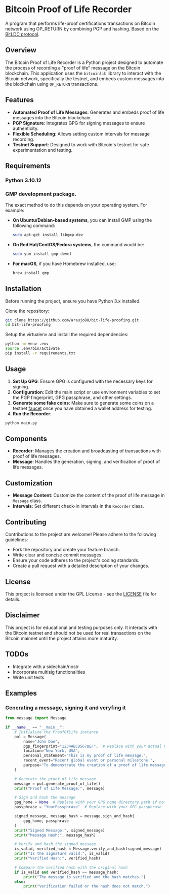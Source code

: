 # Bitcoin Proof of Life Recorder

A program that performs life-proof certifications transactions on Bitcoin network using OP_RETURN by combining PGP and hashing. Based on the [BitLDC protocol](https://github.com/araujo88/BitLDC).

## Overview

The Bitcoin Proof of Life Recorder is a Python project designed to automate the process of recording a "proof of life" message on the Bitcoin blockchain. This application uses the `bitcoinlib` library to interact with the Bitcoin network, specifically the testnet, and embeds custom messages into the blockchain using `OP_RETURN` transactions.

## Features

- **Automated Proof of Life Messages**: Generates and embeds proof of life messages into the Bitcoin blockchain.
- **PGP Signature**: Integrates GPG for signing messages to ensure authenticity.
- **Flexible Scheduling**: Allows setting custom intervals for message recording.
- **Testnet Support**: Designed to work with Bitcoin's testnet for safe experimentation and testing.

## Requirements

### Python 3.10.12

### GMP development package.

The exact method to do this depends on your operating system. For example:

- **On Ubuntu/Debian-based systems**, you can install GMP using the following command:
  ```bash
  sudo apt-get install libgmp-dev
  ```
- **On Red Hat/CentOS/Fedora systems**, the command would be:
  ```bash
  sudo yum install gmp-devel
  ```
- **For macOS**, if you have Homebrew installed, use:
  ```bash
  brew install gmp
  ```

## Installation

Before running the project, ensure you have Python 3.x installed.

Clone the repository:

```bash
git clone https://github.com/araujo88/bit-life-proofing.git
cd bit-life-proofing
```

Setup the virtualenv and install the required dependencies:

```sh
python -m venv .env
source .env/bin/activate
pip install -r requirements.txt
```

## Usage

1. **Set Up GPG**: Ensure GPG is configured with the necessary keys for signing.
2. **Configuration**: Edit the main script or use environment variables to set the PGP fingerprint, GPG passphrase, and other settings.
3. **Generate some fake coins**: Make sure to generate some coins on a testnet [faucet](https://coinfaucet.eu/en/btc-testnet/) once you have obtained a wallet address for testing.
4. **Run the Recorder**:

```sh
python main.py
```

## Components

- **Recorder**: Manages the creation and broadcasting of transactions with proof of life messages.
- **Message**: Handles the generation, signing, and verification of proof of life messages.

## Customization

- **Message Content**: Customize the content of the proof of life message in `Message` class.
- **Intervals**: Set different check-in intervals in the `Recorder` class.

## Contributing

Contributions to the project are welcome! Please adhere to the following guidelines:

- Fork the repository and create your feature branch.
- Write clear and concise commit messages.
- Ensure your code adheres to the project's coding standards.
- Create a pull request with a detailed description of your changes.

## License

This project is licensed under the GPL License - see the [LICENSE](LICENSE) file for details.

## Disclaimer

This project is for educational and testing purposes only. It interacts with the Bitcoin testnet and should not be used for real transactions on the Bitcoin mainnet until the project attains more maturity.

## TODOs

- Integrate with a sidechain/nostr
- Incorporate multisig functionalities
- Write unit tests

## Examples

### Generating a message, signing it and veryfing it

```python
from message import Message

if __name__ == "__main__":
    # Initialize the ProofOfLife instance
    pol = Message(
        name="John Doe",
        pgp_fingerprint="1234ABCD5678EF",  # Replace with your actual PGP fingerprint
        location="New York, USA",
        personal_statement="This is my proof of life message.",
        recent_event="Recent global event or personal milestone.",
        purpose="To demonstrate the creation of a proof of life message."
    )

    # Generate the proof of life message
    message = pol.generate_proof_of_life()
    print("Proof of Life Message:", message)

    # Sign and hash the message
    gpg_home = None  # Replace with your GPG home directory path if not default
    passphrase = "YourPassphrase"  # Replace with your GPG passphrase

    signed_message, message_hash = message.sign_and_hash(
        gpg_home, passphrase
    )
    print("Signed Message:", signed_message)
    print("Message Hash:", message_hash)

    # Verify and hash the signed message
    is_valid, verified_hash = Message.verify_and_hash(signed_message)
    print("Is the signature valid:", is_valid)
    print("Verified Hash:", verified_hash)

    # Compare the verified hash with the original hash
    if is_valid and verified_hash == message_hash:
        print("The message is verified and the hash matches.")
    else:
        print("Verification failed or the hash does not match.")
```
